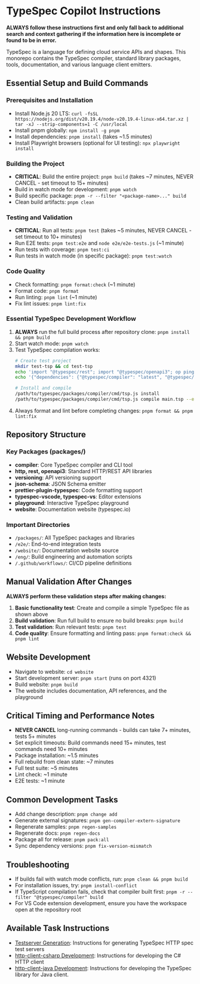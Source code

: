 # TypeSpec Copilot Instructions

**ALWAYS follow these instructions first and only fall back to additional search and context gathering if the information here is incomplete or found to be in error.**

TypeSpec is a language for defining cloud service APIs and shapes. This monorepo contains the TypeSpec compiler, standard library packages, tools, documentation, and various language client emitters.

## Essential Setup and Build Commands

### Prerequisites and Installation
- Install Node.js 20 LTS: `curl -fsSL https://nodejs.org/dist/v20.19.4/node-v20.19.4-linux-x64.tar.xz | tar -xJ --strip-components=1 -C /usr/local`
- Install pnpm globally: `npm install -g pnpm`
- Install dependencies: `pnpm install` (takes ~1.5 minutes)
- Install Playwright browsers (optional for UI testing): `npx playwright install`

### Building the Project
- **CRITICAL**: Build the entire project: `pnpm build` (takes ~7 minutes, NEVER CANCEL - set timeout to 15+ minutes)
- Build in watch mode for development: `pnpm watch`
- Build specific package: `pnpm -r --filter "<package-name>..." build`
- Clean build artifacts: `pnpm clean`

### Testing and Validation
- **CRITICAL**: Run all tests: `pnpm test` (takes ~5 minutes, NEVER CANCEL - set timeout to 10+ minutes)
- Run E2E tests: `pnpm test:e2e` and `node e2e/e2e-tests.js` (~1 minute)
- Run tests with coverage: `pnpm test:ci`
- Run tests in watch mode (in specific package): `pnpm test:watch`

### Code Quality
- Check formatting: `pnpm format:check` (~1 minute)
- Format code: `pnpm format`
- Run linting: `pnpm lint` (~1 minute)
- Fix lint issues: `pnpm lint:fix`

### Essential TypeSpec Development Workflow
1. **ALWAYS** run the full build process after repository clone: `pnpm install && pnpm build`
2. Start watch mode: `pnpm watch`
3. Test TypeSpec compilation works:
   ```bash
   # Create test project
   mkdir test-tsp && cd test-tsp
   echo 'import "@typespec/rest"; import "@typespec/openapi3"; op ping(): void;' > main.tsp
   echo '{"dependencies": {"@typespec/compiler": "latest", "@typespec/rest": "latest", "@typespec/openapi3": "latest"}}' > package.json
   
   # Install and compile
   /path/to/typespec/packages/compiler/cmd/tsp.js install
   /path/to/typespec/packages/compiler/cmd/tsp.js compile main.tsp --emit @typespec/openapi3
   ```
4. Always format and lint before completing changes: `pnpm format && pnpm lint:fix`

## Repository Structure

### Key Packages (packages/)
- **compiler**: Core TypeSpec compiler and CLI tool
- **http, rest, openapi3**: Standard HTTP/REST API libraries  
- **versioning**: API versioning support
- **json-schema**: JSON Schema emitter
- **prettier-plugin-typespec**: Code formatting support
- **typespec-vscode, typespec-vs**: Editor extensions
- **playground**: Interactive TypeSpec playground
- **website**: Documentation website (typespec.io)

### Important Directories
- `/packages/`: All TypeSpec packages and libraries
- `/e2e/`: End-to-end integration tests
- `/website/`: Documentation website source
- `/eng/`: Build engineering and automation scripts
- `/.github/workflows/`: CI/CD pipeline definitions

## Manual Validation After Changes

**ALWAYS perform these validation steps after making changes:**

1. **Basic functionality test**: Create and compile a simple TypeSpec file as shown above
2. **Build validation**: Run full build to ensure no build breaks: `pnpm build`
3. **Test validation**: Run relevant tests: `pnpm test`
4. **Code quality**: Ensure formatting and linting pass: `pnpm format:check && pnpm lint`

## Website Development
- Navigate to website: `cd website`
- Start development server: `pnpm start` (runs on port 4321)
- Build website: `pnpm build`
- The website includes documentation, API references, and the playground

## Critical Timing and Performance Notes
- **NEVER CANCEL** long-running commands - builds can take 7+ minutes, tests 5+ minutes
- Set explicit timeouts: Build commands need 15+ minutes, test commands need 10+ minutes
- Package installation: ~1.5 minutes
- Full rebuild from clean state: ~7 minutes  
- Full test suite: ~5 minutes
- Lint check: ~1 minute
- E2E tests: ~1 minute

## Common Development Tasks
- Add change description: `pnpm change add`
- Generate external signatures: `pnpm gen-compiler-extern-signature`
- Regenerate samples: `pnpm regen-samples`
- Regenerate docs: `pnpm regen-docs`
- Package all for release: `pnpm pack:all`
- Sync dependency versions: `pnpm fix-version-mismatch`

## Troubleshooting
- If builds fail with watch mode conflicts, run: `pnpm clean && pnpm build`
- For installation issues, try: `pnpm install-conflict`
- If TypeScript compilation fails, check that compiler built first: `pnpm -r --filter "@typespec/compiler" build`
- For VS Code extension development, ensure you have the workspace open at the repository root

## Available Task Instructions

- [Testserver Generation](./prompts/testserver-generation.md): Instructions for generating TypeSpec HTTP spec test servers
- [http-client-csharp Development](./prompts/http-client-csharp-development.md): Instructions for developing the C# HTTP client
- [http-client-java Development](../packages/http-client-java/.github/copilot-instructions.md): Instructions for developing the TypeSpec library for Java client.

